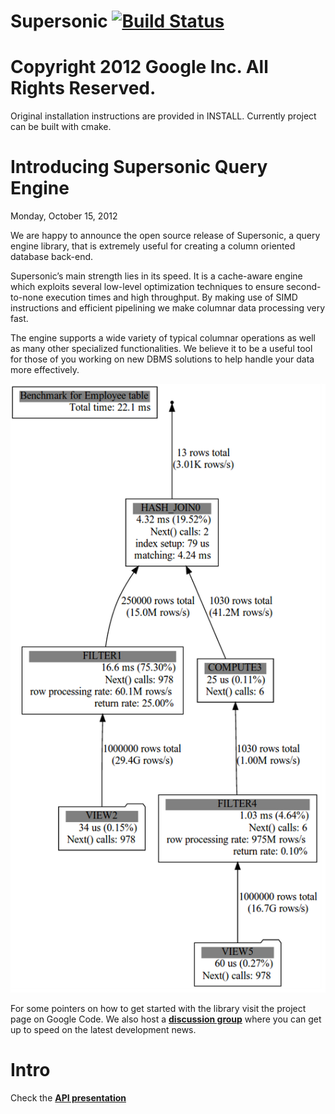 # Supersonic [![Build Status](https://travis-ci.org/adiog/supersonic.svg?branch=modern)](https://travis-ci.org/adiog/supersonic)

# Copyright 2012 Google Inc. All Rights Reserved.
Original installation instructions are provided in INSTALL.
Currently project can be built with cmake.

Introducing Supersonic Query Engine
===================================

Monday, October 15, 2012

We are happy to announce the open source release of Supersonic, a query engine library, that is extremely useful for creating a column oriented database back-end.

Supersonic’s main strength lies in its speed. It is a cache-aware engine which exploits several low-level optimization techniques to ensure second-to-none execution times and high throughput. By making use of SIMD instructions and efficient pipelining we make columnar data processing very fast.

The engine supports a wide variety of typical columnar operations as well as many other specialized functionalities. We believe it to be a useful tool for those of you working on new DBMS solutions to help handle your data more effectively.

![](https://github.com/adiog/supersonic/raw/modern/docs/query_plan.png "")

For some pointers on how to get started with the library visit the project page on Google Code. We also host a **[discussion group](https://groups.google.com/forum/?fromgroups#!forum/supersonic-query-engine)** where you can get up to speed on the latest development news.

Intro
=====

Check the **[API presentation](https://github.com/adiog/supersonic/raw/modern/docs/api-presentation.pdf)**
